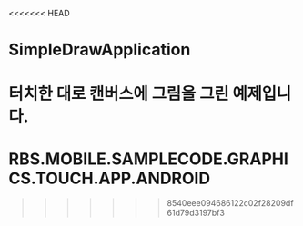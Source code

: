 <<<<<<< HEAD
# SimpleDrawApplication
터치한 대로 캔버스에 그림을 그린 예제입니다.
=======
# RBS.MOBILE.SAMPLECODE.GRAPHICS.TOUCH.APP.ANDROID

>>>>>>> 8540eee094686122c02f28209df61d79d3197bf3
